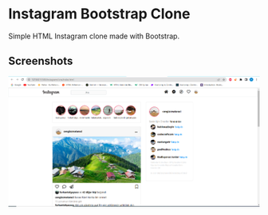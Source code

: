# Instagram Bootstrap Clone
Simple HTML Instagram clone made with Bootstrap.
## Screenshots
![image](assets/Screenshot_1.png)
